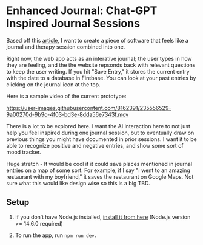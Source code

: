 # Enhanced Journal: Chat-GPT Inspired Journal Sessions 

Based off this [article](https://every.to/chain-of-thought/gpt-3-is-the-best-journal-you-ve-ever-used), I want to create a piece of software that feels like a journal and therapy session combined into one. 

Right now, the web app acts as an interative journal; the user types in how they are feeling, and the the website repsonds back with relevant questions to keep the user writing. If you hit "Save Entry," it stores the current entry with the date to a database in Firebase. You can look at your past entries by clicking on the journal icon at the top.

Here is a sample video of the current prototype: 

https://user-images.githubusercontent.com/8162391/235556529-9a00270d-9b9c-4f03-bd3e-8dda56e7343f.mov


There is a lot to be explored here. I want the AI interaction here to not just help you feel inspired during one journal session, but to eventually draw on previous things you might have documented in prior sessions. I want it to be able to recognize positive and negative entries, and show some sort of mood tracker. 

Huge stretch - It would be cool if it could save places mentioned in journal entries on a map of some sort. For example, if I say "I went to an amazing restaurant with my boyfriend," it saves the restaurant on Google Maps. Not sure what this would like design wise so this is a big TBD. 


## Setup

1. If you don’t have Node.js installed, [install it from here](https://nodejs.org/en/) (Node.js version >= 14.6.0 required)

2. To run the app, run `npm run dev.` 

